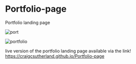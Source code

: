 # Portfolio-page
Portfolio landing page

![port](https://user-images.githubusercontent.com/103643310/217378673-b0c779b4-db03-40d0-b079-b0bac012f987.png)

![portfolio](https://user-images.githubusercontent.com/103643310/217378684-edc61fbe-30fa-4de6-ab9a-7bb5215d0283.png)


live version of the portfolio landing page available via the link!
https://craigcsutherland.github.io/Portfolio-page
